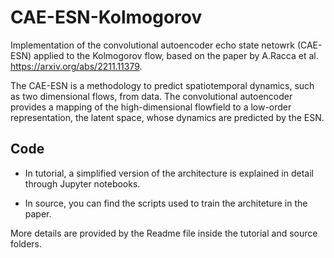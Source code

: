 # CAE-ESN-Kolmogorov
Implementation of the convolutional autoencoder echo state netowrk (CAE-ESN) applied to the Kolmogorov flow, based on the paper by A.Racca et al. https://arxiv.org/abs/2211.11379.

The CAE-ESN is a methodology to predict spatiotemporal dynamics, such as two dimensional flows, from data. 
The convolutional autoencoder provides a mapping of the high-dimensional flowfield to a low-order representation, the latent space, whose dynamics are predicted by the ESN.


## Code
 - In tutorial, a simplified version of the architecture is explained in detail through Jupyter notebooks.

 - In source, you can find the scripts used to train the architeture in the paper.

More details are provided by the Readme file inside the tutorial and source folders.
